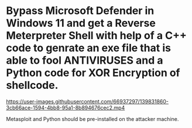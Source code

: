 # Bypass Microsoft Defender in Windows 11 and get a Reverse Meterpreter Shell with help of a C++ code to genrate an exe file that is able to fool ANTIVIRUSES and a Python code for XOR Encryption of shellcode.





https://user-images.githubusercontent.com/66937297/139831860-3cb66ace-1594-4bb8-95a1-8b894676cec2.mp4

Metasploit and Python should be pre-installed on the attacker machine. 

